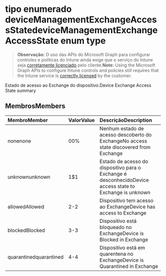 # <a name="devicemanagementexchangeaccessstate-enum-type"></a><span data-ttu-id="65211-101">tipo enumerado deviceManagementExchangeAccessState</span><span class="sxs-lookup"><span data-stu-id="65211-101">deviceManagementExchangeAccessState enum type</span></span>

> <span data-ttu-id="65211-102">**Observação:** O uso das APIs do Microsoft Graph para configurar controles e políticas do Intune ainda exige que o serviço do Intune seja [corretamente licenciado](https://go.microsoft.com/fwlink/?linkid=839381) pelo cliente.</span><span class="sxs-lookup"><span data-stu-id="65211-102">**Note:** Using the Microsoft Graph APIs to configure Intune controls and policies still requires that the Intune service is [correctly licensed](https://go.microsoft.com/fwlink/?linkid=839381) by the customer.</span></span>

<span data-ttu-id="65211-103">Estado de acesso ao Exchange do dispositivo.</span><span class="sxs-lookup"><span data-stu-id="65211-103">Device Exchange Access State summary</span></span>
## <a name="members"></a><span data-ttu-id="65211-104">Membros</span><span class="sxs-lookup"><span data-stu-id="65211-104">Members</span></span>
|<span data-ttu-id="65211-105">Membro</span><span class="sxs-lookup"><span data-stu-id="65211-105">Member</span></span>|<span data-ttu-id="65211-106">Valor</span><span class="sxs-lookup"><span data-stu-id="65211-106">Value</span></span>|<span data-ttu-id="65211-107">Descrição</span><span class="sxs-lookup"><span data-stu-id="65211-107">Description</span></span>|
|:---|:---|:---|
|<span data-ttu-id="65211-108">none</span><span class="sxs-lookup"><span data-stu-id="65211-108">none</span></span>|<span data-ttu-id="65211-109">0</span><span class="sxs-lookup"><span data-stu-id="65211-109">0%</span></span>|<span data-ttu-id="65211-110">Nenhum estado de acesso descoberto do Exchange</span><span class="sxs-lookup"><span data-stu-id="65211-110">No access state discovered from Exchange</span></span>|
|<span data-ttu-id="65211-111">unknown</span><span class="sxs-lookup"><span data-stu-id="65211-111">unknown</span></span>|<span data-ttu-id="65211-112">1</span><span class="sxs-lookup"><span data-stu-id="65211-112">$1</span></span>|<span data-ttu-id="65211-113">Estado de acesso do dispositivo para o Exchange é desconhecido</span><span class="sxs-lookup"><span data-stu-id="65211-113">Device access state to Exchange is unknown</span></span>|
|<span data-ttu-id="65211-114">allowed</span><span class="sxs-lookup"><span data-stu-id="65211-114">Allowed</span></span>|<span data-ttu-id="65211-115">2</span><span class="sxs-lookup"><span data-stu-id="65211-115">-2</span></span>|<span data-ttu-id="65211-116">Dispositivo tem acesso ao Exchange</span><span class="sxs-lookup"><span data-stu-id="65211-116">Device has access to Exchange</span></span>|
|<span data-ttu-id="65211-117">blocked</span><span class="sxs-lookup"><span data-stu-id="65211-117">Blocked</span></span>|<span data-ttu-id="65211-118">3</span><span class="sxs-lookup"><span data-stu-id="65211-118">-3</span></span>|<span data-ttu-id="65211-119">Dispositivo está bloqueado no Exchange</span><span class="sxs-lookup"><span data-stu-id="65211-119">Device is Blocked in Exchange</span></span>|
|<span data-ttu-id="65211-120">quarantined</span><span class="sxs-lookup"><span data-stu-id="65211-120">quarantined</span></span>|<span data-ttu-id="65211-121">4</span><span class="sxs-lookup"><span data-stu-id="65211-121">-4</span></span>|<span data-ttu-id="65211-122">Dispositivo está em quarentena no Exchange</span><span class="sxs-lookup"><span data-stu-id="65211-122">Device is Quarantined in Exchange</span></span>|



